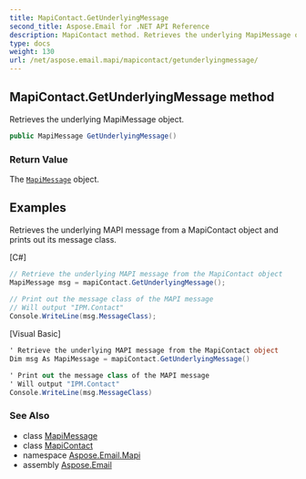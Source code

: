 ```yaml
---
title: MapiContact.GetUnderlyingMessage
second_title: Aspose.Email for .NET API Reference
description: MapiContact method. Retrieves the underlying MapiMessage object
type: docs
weight: 130
url: /net/aspose.email.mapi/mapicontact/getunderlyingmessage/
---
```

## MapiContact.GetUnderlyingMessage method

Retrieves the underlying MapiMessage object.

```csharp
public MapiMessage GetUnderlyingMessage()
```

### Return Value

The [`MapiMessage`](../../mapimessage/) object.

## Examples

Retrieves the underlying MAPI message from a MapiContact object and prints out its message class.

[C#]

```csharp
// Retrieve the underlying MAPI message from the MapiContact object
MapiMessage msg = mapiContact.GetUnderlyingMessage();
   
// Print out the message class of the MAPI message
// Will output "IPM.Contact"
Console.WriteLine(msg.MessageClass);
```

[Visual Basic]

```csharp
' Retrieve the underlying MAPI message from the MapiContact object
Dim msg As MapiMessage = mapiContact.GetUnderlyingMessage()

' Print out the message class of the MAPI message
' Will output "IPM.Contact"
Console.WriteLine(msg.MessageClass)
```

### See Also

* class [MapiMessage](../../mapimessage/)
* class [MapiContact](../)
* namespace [Aspose.Email.Mapi](../../mapicontact/)
* assembly [Aspose.Email](../../../)


